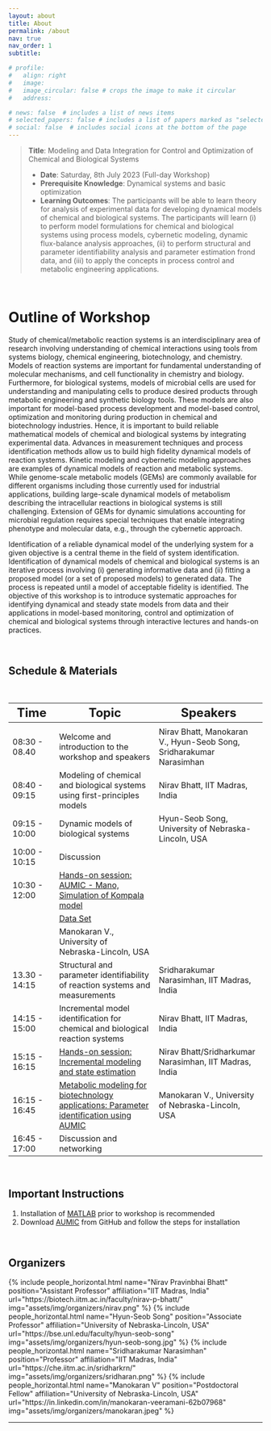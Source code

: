 ```yaml
---
layout: about
title: About
permalink: /about
nav: true
nav_order: 1
subtitle:

# profile:
#   align: right
#   image: 
#   image_circular: false # crops the image to make it circular
#   address: 

# news: false  # includes a list of news items
# selected_papers: false # includes a list of papers marked as "selected={true}"
# social: false  # includes social icons at the bottom of the page
---
```


> **Title**: Modeling and Data Integration for Control and Optimization of Chemical and Biological Systems
> - **Date**: Saturday, 8th July 2023 (Full-day Workshop)
> - **Prerequisite Knowledge**:  Dynamical systems and basic optimization
> - **Learning Outcomes**: The participants will be able to learn theory for analysis of experimental data for developing dynamical models of chemical and biological systems. The participants will learn (i) to perform model formulations for chemical and biological systems using process models, cybernetic modeling, dynamic flux-balance analysis approaches, (ii) to perform structural and parameter identifiability analysis and parameter estimation frond data, and (iii) to apply the concepts in process control and metabolic engineering applications.

&nbsp;
# Outline of Workshop

Study of chemical/metabolic reaction systems is an interdisciplinary area of research involving understanding of chemical interactions using tools from  systems biology, chemical engineering, biotechnology, and chemistry. Models of reaction systems are important for fundamental understanding of molecular mechanisms, and cell functionality in chemistry and biology. Furthermore, for biological systems, models of microbial cells  are used for understanding and manipulating cells to produce desired products through metabolic engineering and synthetic biology tools. These models are also important for model-based process development and model-based control, optimization and monitoring during production in chemical and biotechnology industries. Hence, it is important to build reliable mathematical models of chemical and biological systems by integrating experimental data.  Advances in measurement techniques and process identification methods allow us to build high fidelity dynamical models of reaction systems. Kinetic modeling and cybernetic modeling approaches are examples of dynamical models of reaction and metabolic systems. While genome-scale metabolic models (GEMs) are commonly available  for different organisms including those currently used for industrial applications, building large-scale dynamical  models of metabolism describing the intracellular reactions in biological systems is still challenging. Extension of GEMs for dynamic simulations accounting for microbial regulation requires special techniques that enable integrating phenotype and molecular data, e.g., through the cybernetic approach. 

Identification of a reliable dynamical model of the underlying system for a given objective is a central theme in the field of system identification. Identification of dynamical models of chemical and biological systems  is an iterative process involving (i) generating informative data and (ii) fitting a proposed model (or a set of proposed models) to generated data. The process is repeated until a model of acceptable fidelity is identified.  The objective of this workshop is to introduce systematic approaches for identifying dynamical and steady state models from data and their applications in model-based monitoring, control and optimization of chemical and biological systems through interactive lectures and hands-on practices. 

&nbsp;

## Schedule & Materials

&nbsp;

| <font size = 5> Time </font> | <font size = 5> Topic </font>                                                                                                    | <font size = 5> Speakers </font>                                    |
| ---------------------------- | -------------------------------------------------------------------------------------------------------------------------------- | ------------------------------------------------------------------- |
| <img width=200/>             | <img width=200/>                                                                                                                 | <img width=200/>                                                    |
| 08:30 - 08.40                | Welcome and introduction to the workshop and speakers                                                                            | Nirav Bhatt, Manokaran V., Hyun-Seob Song, Sridharakumar Narasimhan |
| 08:40 - 09:15                | Modeling of chemical and biological systems using first-principles models                                                        | Nirav Bhatt, IIT Madras, India                                      |
| 09:15 - 10:00                | Dynamic models of biological systems                                                                                             | Hyun-Seob Song, University of Nebraska-Lincoln, USA                 |
| 10:00 - 10:15                | Discussion                                                                                                                       |                                                                     |
| 10:30 - 12:00                | [Hands-on session: AUMIC - Mano, Simulation of Kompala model](https://github.com/hyunseobsong/aumic)                             | 
|                              | [Data Set](https://drive.google.com/drive/folders/1DbnTuJpwJ9cCIkfjH4tbAKWHHZM1r10E)                                             |
|                              |Manokaran V., University of Nebraska-Lincoln, USA                   |
| 13.30 - 14:15                | Structural and parameter identifiability of reaction systems and measurements                                                    | Sridharakumar Narasimhan, IIT Madras, India                         |
| 14:15 - 15:00                | Incremental model identification for chemical and biological reaction systems                                                    | Nirav Bhatt, IIT Madras, India                                      |
| 15:15 - 16:15                | [Hands-on session: Incremental modeling and  state estimation](https://github.com/Wickkey/Dual_Degree_Project)                   | Nirav Bhatt/Sridharkumar Narasimhan, IIT Madras, India              |
| 16:15 - 16:45                | [Metabolic modeling for biotechnology applications: Parameter identification using AUMIC](https://github.com/hyunseobsong/aumic) | Manokaran V., University of Nebraska-Lincoln, USA                   |
| 16:45 - 17:00                | Discussion and networking                                                                                                        |                                                                     |

&nbsp;

## Important Instructions
1. Installation of [MATLAB](https://www.mathworks.com/help/install/ug/install-products-with-internet-connection.html) prior to workshop is recommended
2. Download [AUMIC](https://github.com/hyunseobsong/aumic) from GitHub and follow the steps for installation

&nbsp;

## Organizers

<div class="row row-cols-2 projects pt-3 pb-3">
  {% include people_horizontal.html name="Nirav Pravinbhai Bhatt" position="Assistant Professor" affiliation="IIT Madras, India" url="https://biotech.iitm.ac.in/faculty/nirav-p-bhatt/" img="assets/img/organizers/nirav.png" %}
  {% include people_horizontal.html name="Hyun-Seob Song" position="Associate Professor" affiliation="University of Nebraska-Lincoln, USA" url="https://bse.unl.edu/faculty/hyun-seob-song" img="assets/img/organizers/hyun-seob-song.jpg" %}
  {% include people_horizontal.html name="Sridharakumar Narasimhan" position="Professor" affiliation="IIT Madras, India" url="https://che.iitm.ac.in/sridharkrn/" img="assets/img/organizers/sridharan.png" %}
  {% include people_horizontal.html name="Manokaran V" position="Postdoctoral Fellow" affiliation="University of Nebraska-Lincoln, USA" url="https://in.linkedin.com/in/manokaran-veeramani-62b07968" img="assets/img/organizers/manokaran.jpeg" %}
</div>

---
